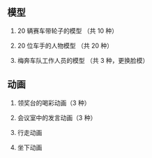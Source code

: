 ## 模型

1. 20 辆赛车带轮子的模型 （共 10 种）

2. 20 位车手的人物模型 （共 20 种）

3. 梅奔车队工作人员的模型 （共 3 种，更换脸模）

## 动画

1. 领奖台的喝彩动画（3 种）

2. 会议室中的发言动画（3 种）

3. 行走动画

4. 坐下动画
